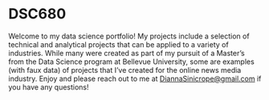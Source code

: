 # DSC680
Welcome to my data science portfolio! My projects include a selection of technical and analytical projects that can be applied to a variety of industries. While many were created as part of my pursuit of a Master’s from the Data Science program at Bellevue University, some are examples (with faux data) of projects that I’ve created for the online news media industry. Enjoy and please reach out to me at DiannaSinicrope@gmail.com if you have any questions!
